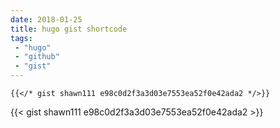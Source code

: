 ```yaml
---
date: 2018-01-25
title: hugo gist shortcode
tags: 
 - "hugo"
 - "github"
 - "gist"
---
```


```
{{</* gist shawn111 e98c0d2f3a3d03e7553ea52f0e42ada2 */>}}
```

{{< gist shawn111 e98c0d2f3a3d03e7553ea52f0e42ada2 >}}
